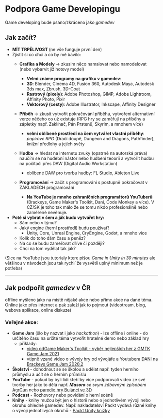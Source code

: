# Podpora Game Developingu
Game developing bude psáno/zkráceno jako *gamedev*
## Jak začít?
- **MÍT TRPĚLIVOST** (ne vše funguje první den)
- Zjistit si co chci a co by mě bavilo:
  - **Grafika a Modely** -> zkusim něco namalovat nebo namodelovat (nebo vybarvit již hotovy model)
    - **Velmi známe programy na grafiku v gamedev**:
    - **3D**: Blender, Cinema 4D, Fusion 360, Autodesk Maya, Autodesk 3ds max, Zbrush, 3D-Coat
    - **Rastrový (pixely)**: Adobe Photoshop, GIMP, Adobe Lightroom, Affinity Photo, Pixlr
    - **Vektorový (cesty)**: Adobe Illustrator, Inkscape, Affinity Designer
  - **Příběh** -> zkusit vytvořit pokračování příběhu, vytvoření alternativní verze něčeho co už existuje (RPG hry se zaměřují na příběhy a zápletky např. Zaklínač, Pán Prstenů, Skyrim, a mnohem více)
    - **velmi oblíbené prostředí na čem vytvářet vlastní příběhy**: *papírove RPG* (Dračí doupě, Dungeon and Dragons, Pathfinder), knižní předlohy a jejích světy


  - **Hudba** -> hledat na internetu zvuky (opatrně na autorská práva) naučím se na hudební nástor nebo hudbení teoorii a vytvořit hudbu na počítači přes DAW (Digital Audio Workstation)
    - oblíbené DAW pro tvorbu hudby: FL Studio, Ableton Live 


  - **Programování** -> začít s programování s postupně pokračovat v ZÁKLADECH programování
    - **Na YouTube je mnoho zahraničních programátorů YouTuberů** (Brackeys, Game Maker's Toolkit, Dani, Code Monkey a více). V CZ/SK je toho tak málo že se tomu nikdo profesionálně nebo zaměřeně nevěnuje.
- **Poté si vybrat v čem a ják budu vytvářet hry:**  
  - Sám nebo v týmu?
  - Jaký engine (herní prostředí) budu používat?
    - Unity, Core, Unreal Engine, CryEngine, Godot, a mnoho více  
  - Kolik do toho dám času a peněz?
  - Na co se budu zameřovat dříve či později?
  - Chci na tom vydělat tak jak?

(Sice na YouTube jsou tutorialy ktere píšou *Game in Unity in 30 minutes* ale většinou v návodech jsou tak rychlí že vysvětli uplný minimum než je potřeba)

____________________________


## Jak podpořit *gamedev* v ČR
offline myšleno jako na místě nějaké akce nebo přímo akce na dané téma. Online jako přes internet a pak zaleží jak to pojmout (videotream, blog, webova aplikace, online diskuze)
### Veřejné akce:
- **Game Jam** (šlo by nazvat i jako *hackathon*) - lze offline i online -  do určitého času na určité téma vytvořit hratelné demo nebo základ hry 
  - příklady: 
    - [video odGame Maker's Toolkit - vyběr nejlepších her z GMTK Game Jam 2021](https://www.youtube.com/watch?v=9U4Zoagd_40)
    - [vtipně vzané video o vývojy hry od vývojáře a Youtubera DANI na Brackeys Game Jam 2020.2](https://www.youtube.com/watch?v=S7Dl6ATRK2M)
- **Školství** - dohodnout se se školou a udělat např. tyden herního průmyslu a učit se o herním průmíslu
- **YouTube** - pokud by byli lidi kteří by více podporovali video ze své tvorby her jako to dělá např. ***Masoro** se svym zábavným zplsobem* [AgrGun](https://www.youtube.com/watch?v=ypUtpg079xo) nebo [parodie hry Bulánci ve 3D](https://www.youtube.com/watch?v=BHweIgsefOI&t=472s)
- **Podcast** - Rozhovory nebo povídání o herní scéně
- **Knihy** - knihy mužou být jen o historii nebo o jednotlivém vývoji nebo okruhu ohledně gamedev. Např. nakladatelsví Packt vydává různé knihy o vývoji jednotlivých okruhů - [Packt Unity knížky](https://www.packtpub.com/tech/unity)
